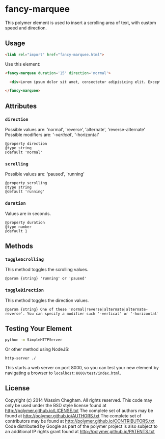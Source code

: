 fancy-marquee
============

This polymer element is used to insert a scrolling area of text, with custom speed and direction.

## Usage

```html
<link rel="import" href="fancy-marquee.html">
```

Use this element:

```html
<fancy-marquee duration='15' direction='normal'>

  <div>Lorem ipsum dolor sit amet, consectetur adipisicing elit. Excepturi, rem distinctio officiis molestiae placeat eum sapiente accusantium aut. Accusamus, ipsa numquam unde eius atque ea autem non quo assumenda fuga.</div>

</fancy-marquee>
```

## Attributes

### `direction`
Possible values are: 'normal', 'reverse', 'alternate', 'reverse-alternate'
Possible modifiers are: '*-vertical', '*-horizontal'

```
@property direction
@type string
@default 'normal'
```

### `scrolling`
Possible values are: 'paused', 'running'

```
@property scrolling
@type string
@default 'running'
```

### `duration`
Values are in seconds.

```
@property duration
@type number
@default 1
```

## Methods

### `toggleScrolling`
This method toggles the scrolling values.

```
@param {string} 'running' or 'paused'
```

### `toggleDirection`
This method toggles the direction values.

```
@param {string} One of these 'normal|reverse|alternate|alternate-reverse'. You can specify a modifier such '-vertical' or '-horizontal'
```

## Testing Your Element

```sh
python -m SimpleHTTPServer
```

Or other method using NodeJS:

```sh
http-server ./
```

This starts a web server on port 8000, so you can test your new element by navigating a browser to `localhost:8000/test/index.html`.


## License

Copyright (c) 2014 Wassim Chegham. All rights reserved.
This code may only be used under the BSD style license found at http://polymer.github.io/LICENSE.txt
The complete set of authors may be found at http://polymer.github.io/AUTHORS.txt
The complete set of contributors may be found at http://polymer.github.io/CONTRIBUTORS.txt
Code distributed by Google as part of the polymer project is also
subject to an additional IP rights grant found at http://polymer.github.io/PATENTS.txt
